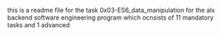 this is a readme file for the task 0x03-ES6_data_manipulation for the alx backend software engineering program which ocnsists of 11 mandatory tasks and 1 advanced
